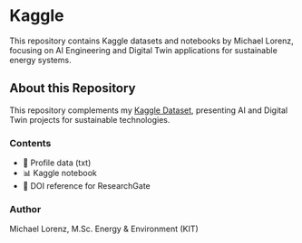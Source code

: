 # Kaggle
This repository contains Kaggle datasets and notebooks by Michael Lorenz, focusing on AI Engineering and Digital Twin applications for sustainable energy systems.

## About this Repository
This repository complements my [Kaggle Dataset](https://www.kaggle.com/datasets/mltheaiengineer/michael-lorenz-digital-twin-profile-projects-txt), presenting AI and Digital Twin projects for sustainable technologies.

### Contents
- 🧠 Profile data (txt)
- 📊 Kaggle notebook
- 🔗 DOI reference for ResearchGate

### Author
Michael Lorenz, M.Sc. Energy & Environment (KIT)

